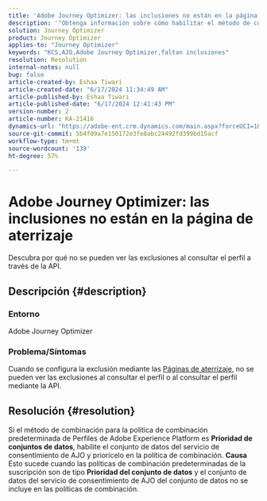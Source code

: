 ```yaml
---
title: 'Adobe Journey Optimizer: las inclusiones no están en la página de aterrizaje"'
description: '"Obtenga información sobre cómo habilitar el método de combinación para la política de combinación predeterminada de Perfiles de Adobe Experience Platform".'
solution: Journey Optimizer
product: Journey Optimizer
applies-to: "Journey Optimizer"
keywords: "KCS,AJO,Adobe Journey Optimizer,faltan inclusiones"
resolution: Resolution
internal-notes: null
bug: false
article-created-by: Eshaa Tiwari
article-created-date: "6/17/2024 11:34:49 AM"
article-published-by: Eshaa Tiwari
article-published-date: "6/17/2024 12:41:43 PM"
version-number: 2
article-number: KA-21416
dynamics-url: "https://adobe-ent.crm.dynamics.com/main.aspx?forceUCI=1&pagetype=entityrecord&etn=knowledgearticle&id=69b9019a-9d2c-ef11-840a-6045bd029b18"
source-git-commit: 5b4f09a7e150172e3fe8abc24492fd399bd15acf
workflow-type: tm+mt
source-wordcount: '139'
ht-degree: 57%

---
```


# Adobe Journey Optimizer: las inclusiones no están en la página de aterrizaje


Descubra por qué no se pueden ver las exclusiones al consultar el perfil a través de la API.

## Descripción {#description}


### Entorno

Adobe Journey Optimizer

### Problema/Síntomas

Cuando se configura la exclusión mediante las [Páginas de aterrizaje](https://experienceleague.adobe.com/docs/journey-optimizer/using/landing-pages/lp-use-cases.html?lang=es), no se pueden ver las exclusiones al consultar el perfil o al consultar el perfil mediante la API.


## Resolución {#resolution}


Si el método de combinación para la política de combinación predeterminada de Perfiles de Adobe Experience Platform es <b>Prioridad de conjuntos de datos</b>, habilite el conjunto de datos del servicio de consentimiento de AJO y priorícelo en la política de combinación.
<b>Causa</b>
Esto sucede cuando las políticas de combinación predeterminadas de la suscripción son de tipo <b>Prioridad del conjunto de datos</b> y el conjunto de datos del servicio de consentimiento de AJO del conjunto de datos no se incluye en las políticas de combinación.
